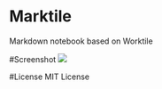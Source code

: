 # Marktile
Markdown notebook based on Worktile

#Screenshot
![](http://marktile.coding.io/public/images/screenshot.png)

#License
MIT License